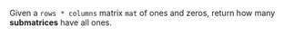 Given a `rows * columns` matrix `mat` of ones and zeros, return how many **submatrices** have all ones.